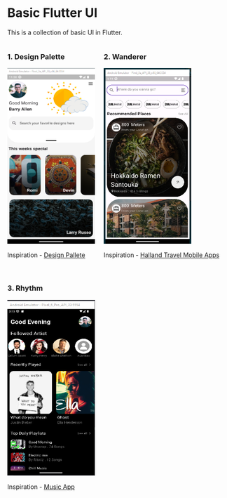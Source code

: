 # Basic Flutter UI

This is a collection of basic UI in Flutter.

<div style="display: flex; flex-direction: row; gap: 20px; flex-wrap:wrap">
    <div>
        <h3>1. Design Palette</h3>
        <img src="image.png" alt="Design Palette" width="200" height="400">
        <p>Inspiration - <a href="">Design Pallete</a></p>
    </div>
    <div>
        <h3>2. Wanderer</h3>
        <img src="image-1.png" alt="Wanderer" width="200" height="400">
        <p>Inspiration - <a href="https://dribbble.com/shots/21918584-halland-Travel-Mobile-Apps">Halland Travel Mobile Apps</a></p>
    </div>
    <div>
        <h3>3. Rhythm</h3>
        <img src="image-2.png" alt="Rhythm" width="200" height="400">
        <p>Inspiration - <a href="https://dribbble.com/shots/19117673-Music-App">Music App</a></p>
    </div>
</div>
   